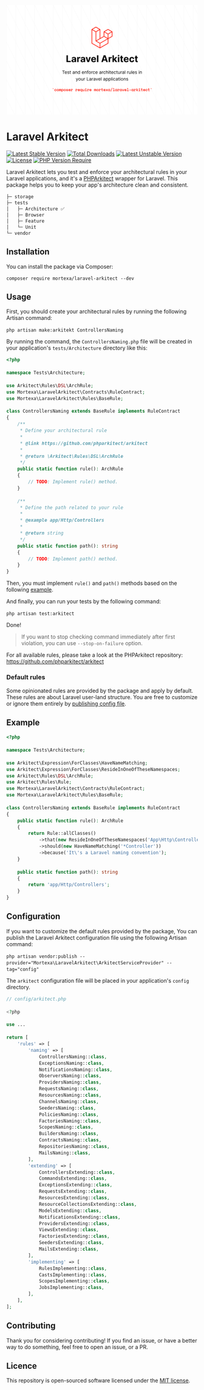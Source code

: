 ![art/laravel-arkitect.png](art/laravel-arkitect.png)
# Laravel Arkitect

[![Latest Stable Version](http://poser.pugx.org/mortexa/laravel-arkitect/v)](https://packagist.org/packages/mortexa/laravel-arkitect) [![Total Downloads](http://poser.pugx.org/mortexa/laravel-arkitect/downloads)](https://packagist.org/packages/mortexa/laravel-arkitect) [![Latest Unstable Version](http://poser.pugx.org/mortexa/laravel-arkitect/v/unstable)](https://packagist.org/packages/mortexa/laravel-arkitect) [![License](http://poser.pugx.org/mortexa/laravel-arkitect/license)](https://packagist.org/packages/mortexa/laravel-arkitect) [![PHP Version Require](http://poser.pugx.org/mortexa/laravel-arkitect/require/php)](https://packagist.org/packages/mortexa/laravel-arkitect)

Laravel Arkitect lets you test and enforce your architectural rules in your Laravel applications, and it's
a [PHPArkitect](https://github.com/phparkitect/arkitect) wrapper for Laravel. This package helps you to keep your app's
architecture clean and consistent.

```
├─ storage
├─ tests
│   ├─ Architecture ✅
│   ├─ Browser
│   ├─ Feature
│   └─ Unit
└─ vendor
```

## Installation

You can install the package via Composer:

```
composer require mortexa/laravel-arkitect --dev
```

## Usage

First, you should create your architectural rules by running the following Artisan command:

`php artisan make:arkitekt ControllersNaming`

By running the command, the `ControllersNaming.php` file will be created in your application's `tests/Architecture` directory like this:

```php
<?php

namespace Tests\Architecture;

use Arkitect\Rules\DSL\ArchRule;
use Mortexa\LaravelArkitect\Contracts\RuleContract;
use Mortexa\LaravelArkitect\Rules\BaseRule;

class ControllersNaming extends BaseRule implements RuleContract
{
    /**
     * Define your architectural rule
     *
     * @link https://github.com/phparkitect/arkitect
     *
     * @return \Arkitect\Rules\DSL\ArchRule
     */
    public static function rule(): ArchRule
    {
        // TODO: Implement rule() method.
    }

    /**
     * Define the path related to your rule
     *
     * @example app/Http/Controllers
     *
     * @return string
     */
    public static function path(): string
    {
        // TODO: Implement path() method.
    }
}
```
Then, you must implement `rule()` and `path()` methods based on the following [example](#example).

And finally, you can run your tests by the following command:

`php artisan test:arkitect`

Done!

> If you want to stop checking command immediately after first violation, you can use `--stop-on-failure` option.

For all available rules, please take a look at the PHPArkitect repository: https://github.com/phparkitect/arkitect

### Default rules

Some opinionated rules are provided by the package and apply by default. These rules are about Laravel user-land structure. You are free to customize or ignore them entirely by [publishing config file](#configuration).

## Example

```php
<?php

namespace Tests\Architecture;

use Arkitect\Expression\ForClasses\HaveNameMatching;
use Arkitect\Expression\ForClasses\ResideInOneOfTheseNamespaces;
use Arkitect\Rules\DSL\ArchRule;
use Arkitect\Rules\Rule;
use Mortexa\LaravelArkitect\Contracts\RuleContract;
use Mortexa\LaravelArkitect\Rules\BaseRule;

class ControllersNaming extends BaseRule implements RuleContract
{
    public static function rule(): ArchRule
    {
        return Rule::allClasses()
            ->that(new ResideInOneOfTheseNamespaces('App\Http\Controllers'))
            ->should(new HaveNameMatching('*Controller'))
            ->because('It\'s a Laravel naming convention');
    }

    public static function path(): string
    {
        return 'app/Http/Controllers';
    }
}
```

## Configuration

If you want to customize the default rules provided by the package, You can publish the Laravel Arkitect configuration file using the following Artisan command:

`php artisan vendor:publish --provider="Mortexa\LaravelArkitect\ArkitectServiceProvider" --tag="config"`

The `arkitect` configuration file will be placed in your application's `config` directory.

```php
// config/arkitect.php

<?php

use ...

return [
    'rules' => [
        'naming' => [
            ControllersNaming::class,
            ExceptionsNaming::class,
            NotificationsNaming::class,
            ObserversNaming::class,
            ProvidersNaming::class,
            RequestsNaming::class,
            ResourcesNaming::class,
            ChannelsNaming::class,
            SeedersNaming::class,
            PoliciesNaming::class,
            FactoriesNaming::class,
            ScopesNaming::class,
            BuildersNaming::class,
            ContractsNaming::class,
            RepositoriesNaming::class,
            MailsNaming::class,
        ],
        'extending' => [
            ControllersExtending::class,
            CommandsExtending::class,
            ExceptionsExtending::class,
            RequestsExtending::class,
            ResourcesExtending::class,
            ResourceCollectionsExtending::class,
            ModelsExtending::class,
            NotificationsExtending::class,
            ProvidersExtending::class,
            ViewsExtending::class,
            FactoriesExtending::class,
            SeedersExtending::class,
            MailsExtending::class,
        ],
        'implementing' => [
            RulesImplementing::class,
            CastsImplementing::class,
            ScopesImplementing::class,
            JobsImplementing::class,
        ],
    ],
];
```

## Contributing

Thank you for considering contributing! If you find an issue, or have a better way to do something, feel free to open an
issue, or a PR.

## Licence

This repository is open-sourced software licensed under the [MIT license](https://opensource.org/licenses/MIT).
